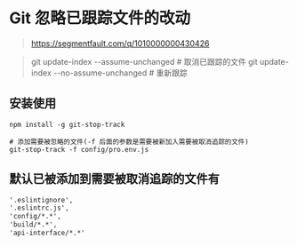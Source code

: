 # Git 忽略已跟踪文件的改动

> https://segmentfault.com/q/1010000000430426

> git update-index --assume-unchanged # 取消已跟踪的文件
> git update-index --no-assume-unchanged # 重新跟踪

## 安装使用

```shell
npm install -g git-stop-track

# 添加需要被忽略的文件(-f 后面的参数是需要被新加入需要被取消追踪的文件)
git-stop-track -f config/pro.env.js
```

## 默认已被添加到需要被取消追踪的文件有

```txt
'.eslintignore',
'.eslintrc.js',
'config/*.*',
'build/*.*',
'api-interface/*.*'
```
